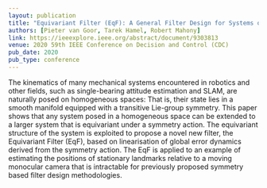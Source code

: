 ```yaml
---
layout: publication
title: "Equivariant Filter (EqF): A General Filter Design for Systems on Homogeneous Spaces"
authors: [Pieter van Goor, Tarek Hamel, Robert Mahony]
link: https://ieeexplore.ieee.org/abstract/document/9303813
venue: 2020 59th IEEE Conference on Decision and Control (CDC)
pub_date: 2020
pub_type: conference
---
```


The kinematics of many mechanical systems encountered in robotics and other fields, such as single-bearing attitude estimation and SLAM, are naturally posed on homogeneous spaces: That is, their state lies in a smooth manifold equipped with a transitive Lie-group symmetry. This paper shows that any system posed in a homogeneous space can be extended to a larger system that is equivariant under a symmetry action. The equivariant structure of the system is exploited to propose a novel new filter, the Equivariant Filter (EqF), based on linearisation of global error dynamics derived from the symmetry action. The EqF is applied to an example of estimating the positions of stationary landmarks relative to a moving monocular camera that is intractable for previously proposed symmetry based filter design methodologies.
